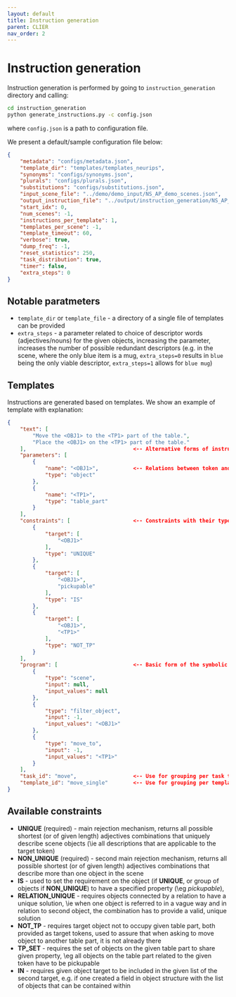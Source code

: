 ```yaml
---
layout: default
title: Instruction generation
parent: CLIER
nav_order: 2
---
```


# Instruction generation
Instruction generation is performed by going to `instruction_generation` directory and calling:
```bash
cd instruction_generation
python generate_instructions.py -c config.json
```
where `config.json` is a path to configuration file.

We present a default/sample configuration file below:
```json
{
	"metadata": "configs/metadata.json",
	"template_dir": "templates/templates_neurips",
	"synonyms": "configs/synonyms.json",
	"plurals": "configs/plurals.json",
	"substitutions": "configs/substitutions.json",
	"input_scene_file": "../demo/demo_input/NS_AP_demo_scenes.json",
	"output_instruction_file": "../output/instruction_generation/NS_AP_demo_instructions.json",
	"start_idx": 0,
	"num_scenes": -1,
	"instructions_per_template": 1,
	"templates_per_scene": -1,
	"template_timeout": 60,
	"verbose": true,
	"dump_freq": -1,
	"reset_statistics": 250,
	"task_distribution": true,
	"timer": false,
	"extra_steps": 0
}
```

## Notable paratmeters
- `template_dir` or `template_file` -  a directory of a single file of templates can be provided
- `extra_steps` - a parameter related to choice of descriptor words (adjectives/nouns) for the given objects, increasing the parameter, increases the number of possible redundant descriptors (e.g. in the scene, where the only blue item is a mug, `extra_steps=0` results in `blue` being the only viable descriptor, `extra_steps=1` allows for `blue mug`)

## Templates
Instructions are generated based on templates. We show an example of template with explanation:
```json
{
    "text": [ 
        "Move the <OBJ1> to the <TP1> part of the table.",
        "Place the <OBJ1> on the <TP1> part of the table."
    ],                                  <-- Alternative forms of instruction phrasing
    "parameters": [
        {
            "name": "<OBJ1>",           <-- Relations between token and what they represent
            "type": "object"
        },
        {
            "name": "<TP1>",
            "type": "table_part"
        }
    ],
    "constraints": [                    <-- Constraints with their type and target
        {
            "target": [
                "<OBJ1>"
            ],
            "type": "UNIQUE"
        },
        {
            "target": [
                "<OBJ1>",
                "pickupable"
            ],
            "type": "IS"
        },
        {
            "target": [
                "<OBJ1>",
                "<TP1>"
            ],
            "type": "NOT_TP"
        }
    ],
    "program": [                        <-- Basic form of the symbolic program
        {
            "type": "scene",
            "input": null,
            "input_values": null
        },
        {
            "type": "filter_object",
            "input": -1,
            "input_values": "<OBJ1>"
        },
        {
            "type": "move_to",
            "input": -1,
            "input_values": "<TP1>"
        }
    ],
    "task_id": "move",                  <-- Use for grouping per task type
    "template_id": "move_single"        <-- Use for grouping per template type
}
```

## Available constraints
- **UNIQUE** (required) - main rejection mechanism, returns all possible shortest (or of given length) adjectives combinations that uniquely describe scene objects (\ie all descriptions that are applicable to the target token)
- **NON_UNIQUE** (required) - second main rejection mechanism, returns all possible shortest (or of given length) adjectives combinations that describe more than one object in the scene
- **IS** - used to set the requirement on the object (if **UNIQUE**, or group of objects if **NON_UNIQUE**) to have a specified property (\eg *pickupable*),
- **RELATION_UNIQUE** - requires objects connected by a relation to have a unique solution, \ie when one object is referred to in a vague way and in relation to second object, the combination has to provide a valid, unique solution
- **NOT_TP** - requires target object not to occupy given table part, both provided as target tokens, used to assure that when asking to move object to another table part, it is not already there
- **TP_SET** - requires the set of objects on the given table part to share given property, \eg all objects on the table part related to the given token have to be pickupable
- **IN** - requires given object target to be included in the given list of the second target, e.g. if one created a field in object structure with the list of objects that can be contained within